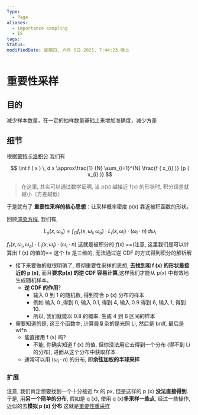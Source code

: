 ```yaml
---
Type:
  - Page
aliases:
  - importance sampling
  - IS
tags: 
Status: 
modifiedDate: 星期四, 六月 5日 2025, 7:44:23 晚上
---
```


# 重要性采样

## 目的

减少样本数量，在一定的抽样数量基础上来增加准确度，减少方差

## 细节

根据[蒙特卡洛积分](蒙特卡洛积分.md)
我们有

$$
\int f ( x ) \, d x \approx\frac{1} {N} \sum_{i=1}^{N} \frac{f ( x_{i} )} {p ( x_{i} )}
$$

> 在这里, 其实可以通过数学证明, 当 p(x) 越接近 f(x) 的形状时, 积分误差就越小（方差越低）

于是就有了
**重要性采样的核心思想**：让采样概率密度 p(x) 靠近被积函数的形状。

回顾[渲染方程](渲染方程.md), 我们有,

$$
L_{o} ( x, \omega_{o} )=\int_{\Omega} f_{r} ( x, \omega_{i}, \omega_{o} ) \cdot L_{i} ( x, \omega_{i} ) \cdot( \omega_{i} \cdot n ) \, d \omega_{i}
$$

$f_{r} ( x, \omega_{i}, \omega_{o} ) \cdot L_{i} ( x, \omega_{i} ) \cdot( \omega_{i} \cdot n )$ 这就是被积分的 $f(x)$ ==(注意, 这里我们是可以计算出 f (x) 的值的==
这个 fx 是三维的, 无法通过逆 CDF 的方式得到积分的解析解
- 接下来要做的就很明确了, 贯彻重要性采样的思想, **去找到和 f (x) 的形状最接近的 p (x)**, 而且**要求p(x​) 的逆 CDF 容易计算**,这样我们才能从 p(x​) 中有效地生成随机样本。
    - **逆 CDF 的作用**?
        - 输入 0 到 1 的随机数, 得到符合 p (x) 分布的样本
        - 例如 输入 0 ,得到 0, 输入 0.1, 得到 4, 输入 0.9 得到 6, 输入 1, 得到 10. 
        - 所以, 我们就能以 0.8 的概率, 生成 4 到 6 区间的样本
- 需要知道的是, 这三个函数中, 计算最复杂的是光照 Li, 然后是 brdf, 最后是 wi\*n
    - 能直接用 f (x) 吗?
        - 不能, 你确实知道 f (x) 的值, 但你没法用它去得到一个分布 (得不到 Li 的分布), 进而从这个分布中获取样本
    - 通常可以用 $( \omega_{i} \cdot n )$ 的分布, 即**余弦加权的半球采样**

### 扩展

注意, 我们肯定想要找到一个十分接近 fx 的 px, 但是这样的 p (x) **没法直接得到**. 
于是, 用**另一个简单的分布**, 假如是 q (x), 使用 q (x)**多采样一些点**, 经过一些操作, 近似的去**模拟 p (x) 分布**
这就是[重要性重采样](重要性重采样.md)
